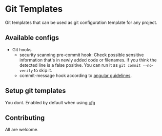 # Git Templates
Git templates that can be used as git configuration template for any project.

## Available configs
- Git hooks
  - security scanning pre-commit hook: Check possible sensitive information that's in newly added code or filenames. If you think the detected line is a false positive. You can run it as `git commit --no-verify` to skip it.
  - commit-message hook according to [angular guidelines](https://docs.google.com/document/d/1QrDFcIiPjSLDn3EL15IJygNPiHORgU1_OOAqWjiDU5Y/edit#).


## Setup git templates
You dont. Enabled by default when using [cfg](https://github.com/jbarno/cfg)


## Contributing
All are welcome.
